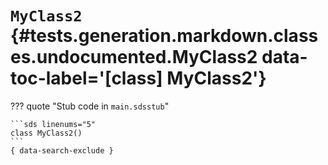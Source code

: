 [//]: # (DO NOT EDIT THIS FILE DIRECTLY. Instead, edit the corresponding stub file and execute `npm run docs:api`.)

# <code class="doc-symbol doc-symbol-class"></code> `MyClass2` {#tests.generation.markdown.classes.undocumented.MyClass2 data-toc-label='[class] MyClass2'}

??? quote "Stub code in `main.sdsstub`"

    ```sds linenums="5"
    class MyClass2()
    ```
    { data-search-exclude }
